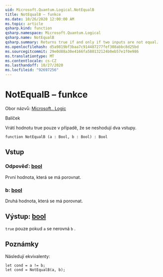 ```yaml
---
uid: Microsoft.Quantum.Logical.NotEqualB
title: NotEqualB – funkce
ms.date: 10/26/2020 12:00:00 AM
ms.topic: article
qsharp.kind: function
qsharp.namespace: Microsoft.Quantum.Logical
qsharp.name: NotEqualB
qsharp.summary: Returns true if and only if two inputs are not equal.
ms.openlocfilehash: d5a9819bf3baa7c914487277fef308abbc8d25bd
ms.sourcegitcommit: 29e0d88a30e4166fa580132124b0eb57e1f0e986
ms.translationtype: MT
ms.contentlocale: cs-CZ
ms.lasthandoff: 10/27/2020
ms.locfileid: "92697256"
---
```

# <a name="notequalb-function"></a>NotEqualB – funkce

Obor názvů: [Microsoft.. Logic](xref:Microsoft.Quantum.Logical)

Balíček [](https://nuget.org/packages/)


Vrátí hodnotu true pouze v případě, že se neshodují dva vstupy.

```qsharp
function NotEqualB (a : Bool, b : Bool) : Bool
```


## <a name="input"></a>Vstup

### <a name="a--bool"></a>Odpověď: [bool](xref:microsoft.quantum.lang-ref.bool)

První hodnota, která se má porovnat.


### <a name="b--bool"></a>b: [bool](xref:microsoft.quantum.lang-ref.bool)

Druhá hodnota, která se má porovnat.



## <a name="output--bool"></a>Výstup: [bool](xref:microsoft.quantum.lang-ref.bool)

`true` pouze pokud `a` se nerovná `b` .

## <a name="remarks"></a>Poznámky

Následují ekvivalenty:

```Q#
let cond = a != b;
let cond = NotEqualB(a, b);
```